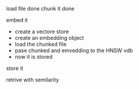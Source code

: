 load file
 done
chunk it
 done

embed it
- create a vectore store
- create an embedding object
- load the chunked file
- pase chunked and emvedding to the HNSW vdb
- now it is stored


store it


retrive with semilarity

